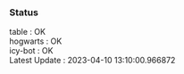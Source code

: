 ### Status


table : OK  
hogwarts : OK  
icy-bot : OK  
Latest Update : 2023-04-10 13:10:00.966872
